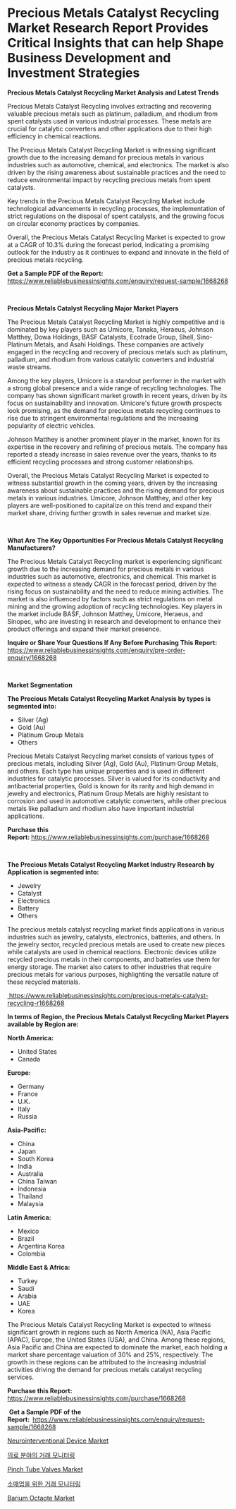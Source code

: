 <p><h1>Precious Metals Catalyst Recycling Market Research Report Provides Critical Insights that can help Shape Business Development and Investment Strategies</h1></p><p><strong>Precious Metals Catalyst Recycling Market Analysis and Latest Trends</strong></p>
<p><p>Precious Metals Catalyst Recycling involves extracting and recovering valuable precious metals such as platinum, palladium, and rhodium from spent catalysts used in various industrial processes. These metals are crucial for catalytic converters and other applications due to their high efficiency in chemical reactions.</p><p>The Precious Metals Catalyst Recycling Market is witnessing significant growth due to the increasing demand for precious metals in various industries such as automotive, chemical, and electronics. The market is also driven by the rising awareness about sustainable practices and the need to reduce environmental impact by recycling precious metals from spent catalysts.</p><p>Key trends in the Precious Metals Catalyst Recycling Market include technological advancements in recycling processes, the implementation of strict regulations on the disposal of spent catalysts, and the growing focus on circular economy practices by companies.</p><p>Overall, the Precious Metals Catalyst Recycling Market is expected to grow at a CAGR of 10.3% during the forecast period, indicating a promising outlook for the industry as it continues to expand and innovate in the field of precious metals recycling.</p></p>
<p><strong>Get a Sample PDF of the Report:&nbsp;</strong> <a href="https://www.reliablebusinessinsights.com/enquiry/request-sample/1668268">https://www.reliablebusinessinsights.com/enquiry/request-sample/1668268</a></p>
<p>&nbsp;</p>
<p><strong>Precious Metals Catalyst Recycling Major Market Players</strong></p>
<p><p>The Precious Metals Catalyst Recycling Market is highly competitive and is dominated by key players such as Umicore, Tanaka, Heraeus, Johnson Matthey, Dowa Holdings, BASF Catalysts, Ecotrade Group, Shell, Sino-Platinum Metals, and Asahi Holdings. These companies are actively engaged in the recycling and recovery of precious metals such as platinum, palladium, and rhodium from various catalytic converters and industrial waste streams.</p><p>Among the key players, Umicore is a standout performer in the market with a strong global presence and a wide range of recycling technologies. The company has shown significant market growth in recent years, driven by its focus on sustainability and innovation. Umicore's future growth prospects look promising, as the demand for precious metals recycling continues to rise due to stringent environmental regulations and the increasing popularity of electric vehicles.</p><p>Johnson Matthey is another prominent player in the market, known for its expertise in the recovery and refining of precious metals. The company has reported a steady increase in sales revenue over the years, thanks to its efficient recycling processes and strong customer relationships.</p><p>Overall, the Precious Metals Catalyst Recycling Market is expected to witness substantial growth in the coming years, driven by the increasing awareness about sustainable practices and the rising demand for precious metals in various industries. Umicore, Johnson Matthey, and other key players are well-positioned to capitalize on this trend and expand their market share, driving further growth in sales revenue and market size.</p></p>
<p>&nbsp;</p>
<p><strong>What Are The Key Opportunities For Precious Metals Catalyst Recycling Manufacturers?</strong></p>
<p><p>The Precious Metals Catalyst Recycling market is experiencing significant growth due to the increasing demand for precious metals in various industries such as automotive, electronics, and chemical. This market is expected to witness a steady CAGR in the forecast period, driven by the rising focus on sustainability and the need to reduce mining activities. The market is also influenced by factors such as strict regulations on metal mining and the growing adoption of recycling technologies. Key players in the market include BASF, Johnson Matthey, Umicore, Heraeus, and Sinopec, who are investing in research and development to enhance their product offerings and expand their market presence.</p></p>
<p><strong>Inquire or Share Your Questions If Any Before Purchasing This Report:</strong> <a href="https://www.reliablebusinessinsights.com/enquiry/pre-order-enquiry/1668268">https://www.reliablebusinessinsights.com/enquiry/pre-order-enquiry/1668268</a></p>
<p>&nbsp;</p>
<p><strong>Market Segmentation</strong></p>
<p><strong>The Precious Metals Catalyst Recycling Market Analysis by types is segmented into:</strong></p>
<p><ul><li>Silver (Ag)</li><li>Gold (Au)</li><li>Platinum Group Metals</li><li>Others</li></ul></p>
<p><p>Precious Metals Catalyst Recycling market consists of various types of precious metals, including Silver (Ag), Gold (Au), Platinum Group Metals, and others. Each type has unique properties and is used in different industries for catalytic processes. Silver is valued for its conductivity and antibacterial properties, Gold is known for its rarity and high demand in jewelry and electronics, Platinum Group Metals are highly resistant to corrosion and used in automotive catalytic converters, while other precious metals like palladium and rhodium also have important industrial applications.</p></p>
<p><strong>Purchase this Report:&nbsp;</strong><a href="https://www.reliablebusinessinsights.com/purchase/1668268">https://www.reliablebusinessinsights.com/purchase/1668268</a></p>
<p>&nbsp;</p>
<p><strong>The Precious Metals Catalyst Recycling Market Industry Research by Application is segmented into:</strong></p>
<p><ul><li>Jewelry</li><li>Catalyst</li><li>Electronics</li><li>Battery</li><li>Others</li></ul></p>
<p><p>The precious metals catalyst recycling market finds applications in various industries such as jewelry, catalysts, electronics, batteries, and others. In the jewelry sector, recycled precious metals are used to create new pieces while catalysts are used in chemical reactions. Electronic devices utilize recycled precious metals in their components, and batteries use them for energy storage. The market also caters to other industries that require precious metals for various purposes, highlighting the versatile nature of these recycled materials.</p></p>
<p><a href="https://www.reliablebusinessinsights.com/precious-metals-catalyst-recycling-r1668268">&nbsp;https://www.reliablebusinessinsights.com/precious-metals-catalyst-recycling-r1668268</a></p>
<p><strong>In terms of Region, the Precious Metals Catalyst Recycling Market Players available by Region are:</strong></p>
<p>
    <p> <strong> North America: </strong>
        <ul>
            <li>United States</li>
            <li>Canada</li>
        </ul>
        </p> 
    <p> <strong> Europe: </strong>
        <ul>
            <li>Germany</li>
            <li>France</li>
            <li>U.K.</li>
            <li>Italy</li>
            <li>Russia</li>
        </ul>
        </p> 
    <p> <strong> Asia-Pacific: </strong>
        <ul>
            <li>China</li>
            <li>Japan</li>
            <li>South Korea</li>
            <li>India</li>
            <li>Australia</li>
            <li>China Taiwan</li>
            <li>Indonesia</li>
            <li>Thailand</li>
            <li>Malaysia</li>
        </ul>
        </p> 
    <p> <strong> Latin America: </strong>
        <ul>
            <li>Mexico</li>
            <li>Brazil</li>
            <li>Argentina Korea</li>
            <li>Colombia</li>
        </ul>
        </p> 
    <p> <strong> Middle East & Africa: </strong>
        <ul>
            <li>Turkey</li>
            <li>Saudi</li>
            <li>Arabia</li>
            <li>UAE</li>
            <li>Korea</li>
        </ul>
    </p>
    </p>
<p><p>The Precious Metals Catalyst Recycling Market is expected to witness significant growth in regions such as North America (NA), Asia Pacific (APAC), Europe, the United States (USA), and China. Among these regions, Asia Pacific and China are expected to dominate the market, each holding a market share percentage valuation of 30% and 25%, respectively. The growth in these regions can be attributed to the increasing industrial activities driving the demand for precious metals catalyst recycling services.</p></p>
<p><strong>Purchase this Report: </strong><a href="https://www.reliablebusinessinsights.com/purchase/1668268">https://www.reliablebusinessinsights.com/purchase/1668268</a></p>
<p>&nbsp;<strong>Get a Sample PDF of the Report:&nbsp;&nbsp;</strong><a href="https://www.reliablebusinessinsights.com/enquiry/request-sample/1668268">https://www.reliablebusinessinsights.com/enquiry/request-sample/1668268</a></p>
<p><strong></strong></p>
<p><p><a href="https://github.com/derrinmiltonellis35gcl/Market-Research-Report-List-4/blob/main/neurointerventional-device-market.md">Neurointerventional Device Market</a></p><p><a href="https://github.com/RichardLueilwitz787/Market-Research-Report-List-3/blob/main/972831283054.md">의료 분야의 거래 모니터링</a></p><p><a href="https://github.com/Chiragrp22/Market-Research-Report-List-6/blob/main/pinch-tube-valves-market.md">Pinch Tube Valves Market</a></p><p><a href="https://github.com/fredrickeglers/Market-Research-Report-List-4/blob/main/322528983053.md">소매업을 위한 거래 모니터링</a></p><p><a href="https://www.linkedin.com/pulse/barium-octaote-market-size-growth-trends-statistics-forecasts-foobf?trackingId=RGquOBQOT1WQHKGcXhQPVw%3D%3D">Barium Octaote Market</a></p></p>